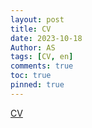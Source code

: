 ```yaml
---
layout: post
title: CV
date: 2023-10-18
Author: AS 
tags: [CV, en]
comments: true
toc: true
pinned: true
---
```


[CV](https://github.com/uless/personal/raw/master/archive/AS_CV_Oct2023.pdf/ "CV")
